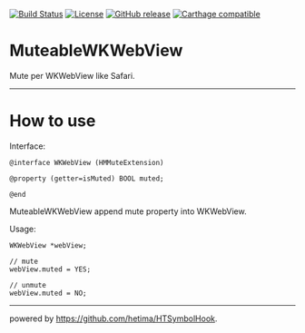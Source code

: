 
[![Build Status](https://travis-ci.org/masakih/WKWebKitMuteExt.svg?branch=master)](https://travis-ci.org/masakih/WKWebKitMuteExt)
[![License](https://img.shields.io/github/license/masakih/WKWebKitMuteExt.svg)](https://github.com/masakih/WKWebKitMuteExt/blob/master/LICENSE)
[![GitHub release](https://img.shields.io/github/release/masakih/WKWebKitMuteExt.svg)](https://github.com/masakih/WKWebKitMuteExt/releases/latest)
[![Carthage compatible](https://img.shields.io/badge/Carthage-compatible-4BC51D.svg?style=flat)](https://github.com/masakih/MuteableWKWebView)


# MuteableWKWebView
Mute per WKWebView like Safari.

----
# How to use

Interface:
```objc
@interface WKWebView (HMMuteExtension)

@property (getter=isMuted) BOOL muted;

@end
```

MuteableWKWebView append mute property into WKWebView.

Usage:
```objc
WKWebView *webView;

// mute
webView.muted = YES;

// unmute
webView.muted = NO;
```
----

powered by https://github.com/hetima/HTSymbolHook.

